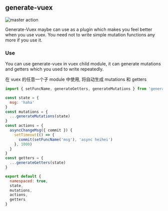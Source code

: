 ## generate-vuex

![master action](https://github.com/yiliang114/generate-vuex/workflows/master%20action/badge.svg)

Generate-Vuex maybe can use as a plugin which makes you feel better when you use vuex. You need not to write simple mutation functions any more if you use it.

### Use

You can use generate-vuex in vuex child module, it can generate mutations and getters which you used to write repeatedly.

在 vuex 的任意一个子 module 中使用, 将自动生成 mutations 和 getters

```js
import { setFuncName, generateGetters, generateMutations } from 'generate-vuex'

const state = {
  msg: 'haha'
}
const mutations = {
  ...generateMutations(state)
}
const actions = {
  asyncChangeMsg({ commit }) {
    setTimeout(() => {
      commit(setFuncName('msg'), 'async heihei')
    }, 1000)
  }
}
const getters = {
  ...generateGetters(state)
}

export default {
  namespaced: true,
  state,
  mutations,
  actions,
  getters
}
```
